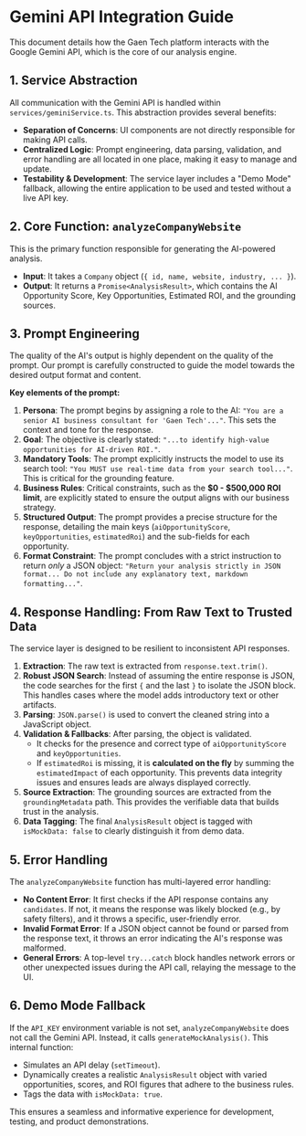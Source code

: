 # Gemini API Integration Guide

This document details how the Gaen Tech platform interacts with the Google Gemini API, which is the core of our analysis engine.

## 1. Service Abstraction

All communication with the Gemini API is handled within `services/geminiService.ts`. This abstraction provides several benefits:
- **Separation of Concerns**: UI components are not directly responsible for making API calls.
- **Centralized Logic**: Prompt engineering, data parsing, validation, and error handling are all located in one place, making it easy to manage and update.
- **Testability & Development**: The service layer includes a "Demo Mode" fallback, allowing the entire application to be used and tested without a live API key.

## 2. Core Function: `analyzeCompanyWebsite`

This is the primary function responsible for generating the AI-powered analysis.

- **Input**: It takes a `Company` object (`{ id, name, website, industry, ... }`).
- **Output**: It returns a `Promise<AnalysisResult>`, which contains the AI Opportunity Score, Key Opportunities, Estimated ROI, and the grounding sources.

## 3. Prompt Engineering

The quality of the AI's output is highly dependent on the quality of the prompt. Our prompt is carefully constructed to guide the model towards the desired output format and content.

**Key elements of the prompt:**

1.  **Persona**: The prompt begins by assigning a role to the AI: `"You are a senior AI business consultant for 'Gaen Tech'..."`. This sets the context and tone for the response.
2.  **Goal**: The objective is clearly stated: `"...to identify high-value opportunities for AI-driven ROI."`.
3.  **Mandatory Tools**: The prompt explicitly instructs the model to use its search tool: `"You MUST use real-time data from your search tool..."`. This is critical for the grounding feature.
4.  **Business Rules**: Critical constraints, such as the **$0 - $500,000 ROI limit**, are explicitly stated to ensure the output aligns with our business strategy.
5.  **Structured Output**: The prompt provides a precise structure for the response, detailing the main keys (`aiOpportunityScore`, `keyOpportunities`, `estimatedRoi`) and the sub-fields for each opportunity.
6.  **Format Constraint**: The prompt concludes with a strict instruction to return *only* a JSON object: `"Return your analysis strictly in JSON format... Do not include any explanatory text, markdown formatting..."`.

## 4. Response Handling: From Raw Text to Trusted Data

The service layer is designed to be resilient to inconsistent API responses.

1.  **Extraction**: The raw text is extracted from `response.text.trim()`.
2.  **Robust JSON Search**: Instead of assuming the entire response is JSON, the code searches for the first `{` and the last `}` to isolate the JSON block. This handles cases where the model adds introductory text or other artifacts.
3.  **Parsing**: `JSON.parse()` is used to convert the cleaned string into a JavaScript object.
4.  **Validation & Fallbacks**: After parsing, the object is validated.
    - It checks for the presence and correct type of `aiOpportunityScore` and `keyOpportunities`.
    - If `estimatedRoi` is missing, it is **calculated on the fly** by summing the `estimatedImpact` of each opportunity. This prevents data integrity issues and ensures leads are always displayed correctly.
5.  **Source Extraction**: The grounding sources are extracted from the `groundingMetadata` path. This provides the verifiable data that builds trust in the analysis.
6.  **Data Tagging**: The final `AnalysisResult` object is tagged with `isMockData: false` to clearly distinguish it from demo data.

## 5. Error Handling

The `analyzeCompanyWebsite` function has multi-layered error handling:

- **No Content Error**: It first checks if the API response contains any `candidates`. If not, it means the response was likely blocked (e.g., by safety filters), and it throws a specific, user-friendly error.
- **Invalid Format Error**: If a JSON object cannot be found or parsed from the response text, it throws an error indicating the AI's response was malformed.
- **General Errors**: A top-level `try...catch` block handles network errors or other unexpected issues during the API call, relaying the message to the UI.

## 6. Demo Mode Fallback

If the `API_KEY` environment variable is not set, `analyzeCompanyWebsite` does not call the Gemini API. Instead, it calls `generateMockAnalysis()`. This internal function:
- Simulates an API delay (`setTimeout`).
- Dynamically creates a realistic `AnalysisResult` object with varied opportunities, scores, and ROI figures that adhere to the business rules.
- Tags the data with `isMockData: true`.

This ensures a seamless and informative experience for development, testing, and product demonstrations.
